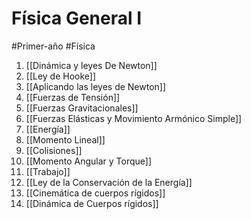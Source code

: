 # Física General I 
#Primer-año #Física 
1. [[Dinámica y leyes De Newton]]
2. [[Ley de Hooke]]
3. [[Aplicando las leyes de Newton]]
4. [[Fuerzas de Tensión]]
5. [[Fuerzas Gravitacionales]]
6. [[Fuerzas Elásticas y Movimiento Armónico Simple]]
7. [[Energía]]
8. [[Momento Lineal]]
9. [[Colisiones]]
10. [[Momento Angular y Torque]]
11. [[Trabajo]]
12. [[Ley de la Conservación de la Energía]]
13. [[Cinemática de cuerpos rígidos]]
14. [[Dinámica de Cuerpos rígidos]]
